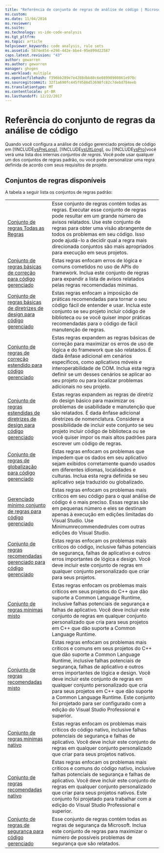 ```yaml
---
title: "Referência de conjunto de regras de análise de código | Microsoft Docs"
ms.custom: 
ms.date: 11/04/2016
ms.reviewer: 
ms.suite: 
ms.technology: vs-ide-code-analysis
ms.tgt_pltfrm: 
ms.topic: article
helpviewer_keywords: code analysis, rule sets
ms.assetid: 5874e854-e298-4d2e-bbe4-95e899d22587
caps.latest.revision: "43"
author: gewarren
ms.author: gewarren
manager: ghogen
ms.workload: multiple
ms.openlocfilehash: f396bb289e7e4288dbb80c6e08990960861e970c
ms.sourcegitcommit: 32f1a690fc445f9586d53698fc82c7debd784eeb
ms.translationtype: MT
ms.contentlocale: pt-BR
ms.lasthandoff: 12/22/2017
---
```

# <a name="code-analysis-rule-set-reference"></a>Referência do conjunto de regras da análise de código
Quando você configura a análise de código gerenciado projetos de código em [!INCLUDE[vsPreLong](../code-quality/includes/vsprelong_md.md)], [!INCLUDE[vsUltLong](../code-quality/includes/vsultlong_md.md)], ou [!INCLUDE[vsPro](../code-quality/includes/vspro_md.md)]você verá uma lista dos internas *conjuntos de regras*. Você pode usar qualquer um dos conjuntos de regras padrão, ou você pode personalizar uma regra definida de acordo com seus requisitos de projeto.  
  
## <a name="available-rule-sets"></a>Conjuntos de regras disponíveis  
 A tabela a seguir lista os conjuntos de regras padrão:  
  
|||  
|-|-|  
|[Conjunto de regras Todas as Regras](../code-quality/all-rules-rule-set.md)|Esse conjunto de regras contém todas as regras. Executar esse conjunto de regras pode resultar em um grande número de avisos relatados. Use este conjunto de regras para obter uma visão abrangente de todos os problemas em seu código. Isso pode ajudá-lo a decidir qual a regra mais direcionada conjuntos são mais apropriados para execução em seus projetos.|  
|[Conjunto de regras básicas de correção para código gerenciado](../code-quality/basic-correctness-rules-rule-set-for-managed-code.md)|Estas regras enfocam erros de lógica e comuns cometidos no uso de APIs do framework. Inclua este conjunto de regras para expandir a lista de avisos relatados pelas regras recomendadas mínimas.|  
|[Conjunto de regras básicas de diretrizes de design para código gerenciado](../code-quality/basic-design-guideline-rules-rule-set-for-managed-code.md)|Estas regras enfocam a imposição de práticas recomendadas para tornar o seu código fácil de entender e usar. Inclua este conjunto se seu projeto incluir código de biblioteca ou se você quiser impor práticas recomendadas para o código de fácil manutenção de regras.|  
|[Conjunto de regras de correção estendido para código gerenciado](../code-quality/extended-correctness-rules-rule-set-for-managed-code.md)|Estas regras expandem as regras básicas de correção para maximizar os erros de uso de lógica e do framework que são relatados. É dada ênfase adicional em cenários específicos, como aplicativos móveis e interoperabilidade de COM. Inclua esta regra definir se um desses cenários se aplicar ao seu projeto ou para localizar problemas adicionais no seu projeto.|  
|[Conjunto de regras estendidas de diretrizes de design para código gerenciado](../code-quality/extended-design-guidelines-rules-rule-set-for-managed-code.md)|Estas regras expandem as regras de diretriz do design básico para maximizar os problemas de usabilidade e manutenção que são relatados. É dada ênfase adicional diretrizes de nomenclatura. Considere a possibilidade de incluir este conjunto se seu projeto incluir código de biblioteca ou se você quiser impor os mais altos padrões para escrever um código de regras.|  
|[Conjunto de regras de globalização para código gerenciado](../code-quality/globalization-rules-rule-set-for-managed-code.md)|Estas regras enfocam os problemas que impedem que os dados em seu aplicativo sejam exibidos corretamente quando usados em diferentes idiomas, localidades e culturas. Inclua esta regra definida se seu aplicativo seja traduzido ou globalizado.|  
|[Gerenciado mínimo conjunto de regras para código gerenciado](../code-quality/managed-minimun-rules-rule-set-for-managed-code.md)|Estas regras enfocam os problemas mais críticos em seu código para o qual análise de código é o mais preciso.  Essas regras são em pequenas número e eles se destinam apenas à execução em edições limitadas do Visual Studio.  Use Minimumrecommendedrules com outras edições do Visual Studio.|  
|[Conjunto de regras recomendadas gerenciado para código gerenciado](../code-quality/managed-recommended-rules-rule-set-for-managed-code.md)|Estas regras enfocam os problemas mais críticos do código, inclusive falhas potenciais de segurança, falhas de aplicativo e outros erros importantes de lógica e design. Você deve incluir este conjunto de regras em qualquer conjunto personalizado que criar para seus projetos.|  
|[Conjunto de regras mínimas misto](../code-quality/mixed-minimum-rules-rule-set.md)|Estas regras enfocam os problemas mais críticos em seus projetos do C++ que dão suporte a Common Language Runtime, inclusive falhas potenciais de segurança e falhas de aplicativo. Você deve incluir este conjunto de regras em qualquer conjunto personalizado que cria para seus projetos em C++ que dão suporte a Common Language Runtime.|  
|[Conjunto de regras recomendadas misto](../code-quality/mixed-recommended-rules-rule-set.md)|Estas regras enfocam os problemas mais críticos e comuns em seus projetos do C++ que dão suporte a Common Language Runtime, inclusive falhas potenciais de segurança, falhas de aplicativo e outros erros importantes de lógica e design. Você deve incluir este conjunto de regras em qualquer conjunto personalizado que cria para seus projetos em C++ que dão suporte a Common Language Runtime.  Este conjunto foi projetado para ser configurado com a edição do Visual Studio Professional e superior.|  
|[Conjunto de regras mínimas nativo](../code-quality/native-minimum-rules-rule-set.md)|Estas regras enfocam os problemas mais críticos do código nativo, inclusive falhas potenciais de segurança e falhas de aplicativo. Você deve incluir este conjunto de regras em qualquer conjunto personalizado que criar para seus projetos nativos.|  
|[Conjunto de regras recomendadas nativo](../code-quality/native-recommended-rules-rule-set.md)|Estas regras enfocam os problemas mais críticos e comuns do código nativo, inclusive falhas potenciais de segurança e falhas de aplicativo.  Você deve incluir este conjunto de regras em qualquer conjunto personalizado que criar para seus projetos nativos.  Este conjunto foi projetado para trabalhar com a edição do Visual Studio Professional e superior.|  
|[Conjunto de regras de segurança para código gerenciado](../code-quality/security-rules-rule-set-for-managed-code.md)|Esse conjunto de regras contém todas as regras de segurança da Microsoft. Inclua este conjunto de regras para maximizar o número de possíveis problemas de segurança que são relatados.|

